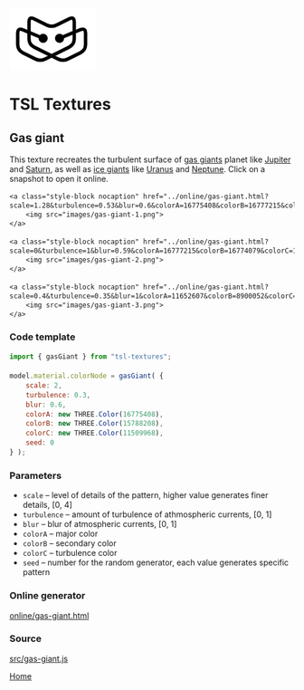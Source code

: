 <img class="logo" src="../assets/logo/logo.png">


# TSL Textures


## Gas giant

This texture recreates the turbulent surface of [gas giants](https://en.wikipedia.org/wiki/Gas_giant)
planet like [Jupiter](https://en.wikipedia.org/wiki/Jupiter) and [Saturn](https://en.wikipedia.org/wiki/Saturn),
as well as [ice giants](https://en.wikipedia.org/wiki/Ice_giant) like [Uranus](https://en.wikipedia.org/wiki/Uranus)
and [Neptune](https://en.wikipedia.org/wiki/Neptune). Click on a snapshot to open it online.

<p class="gallery">

	<a class="style-block nocaption" href="../online/gas-giant.html?scale=1.28&turbulence=0.53&blur=0.6&colorA=16775408&colorB=16777215&colorC=15715786&seed=1756">
		<img src="images/gas-giant-1.png">
	</a>

	<a class="style-block nocaption" href="../online/gas-giant.html?scale=0&turbulence=1&blur=0.59&colorA=16777215&colorB=16774079&colorC=13697024&seed=831">
		<img src="images/gas-giant-2.png">
	</a>

	<a class="style-block nocaption" href="../online/gas-giant.html?scale=0.4&turbulence=0.35&blur=1&colorA=11652607&colorB=8900052&colorC=16711680&seed=7109">
		<img src="images/gas-giant-3.png">
	</a>

</p>


### Code template

```js
import { gasGiant } from "tsl-textures";

model.material.colorNode = gasGiant( {
	scale: 2,
	turbulence: 0.3,
	blur: 0.6,
	colorA: new THREE.Color(16775408),
	colorB: new THREE.Color(15788208),
	colorC: new THREE.Color(11509968),
	seed: 0
} );
```


### Parameters

* `scale` &ndash; level of details of the pattern, higher value generates finer details, [0, 4]
* `turbulence` &ndash; amount of turbulence of athmospheric currents, [0, 1]
* `blur` &ndash; blur of atmospheric currents, [0, 1]
* `colorA` &ndash; major color
* `colorB` &ndash; secondary color
* `colorC` &ndash; turbulence color
* `seed` &ndash; number for the random generator, each value generates specific pattern


### Online generator

[online/gas-giant.html](../online/gas-giant.html)


### Source

[src/gas-giant.js](https://github.com/boytchev/tsl-textures/blob/main/src/gas-giant.js)


		
<div class="footnote">
	<a href="../">Home</a>
</div>